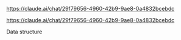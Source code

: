 https://claude.ai/chat/29f79656-4960-42b9-9ae8-0a4832bcebdc


https://claude.ai/chat/29f79656-4960-42b9-9ae8-0a4832bcebdc

Data structure